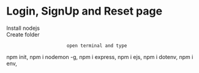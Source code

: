 # Login, SignUp and Reset page  
 
 
 
 Install nodejs   
 Create folder                       
                          
                          
                          open terminal and type
npm init,
npm i nodemon -g,
npm i express,
npm i ejs,
npm i dotenv,
npm i env,
